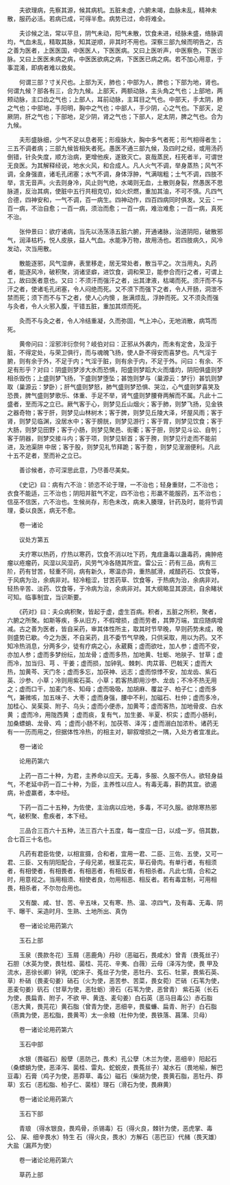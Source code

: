 <!-- { "loadSidebar": true } -->
　　夫欲理病，先察其源，候其病机。五脏未虚，六腑未竭，血脉未乱，精神未散，服药必活。若病已成，可得半愈。病势已过，命将难全。

　　夫诊候之法，常以平旦，阴气未动，阳气未散，饮食未进，经脉未盛，络脉调均，气血未乱，精取其脉，知其逆顺，非其时不用也。深察三部九候而明告之，古之善为医者，上医医国，中医医人，下医医病。又曰上医听声，中医察色，下医诊脉。又曰上医医未病之病，中医医欲病之病，下医医已病之病。若不加心用意，于事混淆，即病者难以救矣。

　　何谓三部？寸关尺也。上部为天，肺也；中部为人，脾也；下部为地，肾也。何谓九候？部各有三，合为九候。上部天，两额动脉，主头角之气也；上部地，两颊动脉，主口齿之气也；上部人，耳前动脉，主耳目之气也。中部天，手太阴，肺之气也；中部地，手阳明，胸中之气也；中部人，手少阴，心之气也。下部天，足厥阴，肝之气也；下部地，足少阴，肾之气也；下部人，足太阴，脾之气也。合为九候。

　　夫形盛脉细，少气不足以息者死；形瘦脉大，胸中多气者死；形气相得者生；三五不调者病；三部九候皆相失者死。愚医不通三部九候，及四时之经，或用汤药倒错，针灸失度，顺方治病，更增他疾，遂致灭亡。哀哉蒸民，枉死者半，可谓世无良医。为其解释经说，地水火风，和合成人。凡人火气不调，举身蒸热；风气不调，全身强直，诸毛孔闭塞；水气不调，身体浮肿，气满喘粗；土气不调，四肢不举，言无音声。火去则身冷，风止则气绝，水竭则无血，土散则身裂，然愚医不思脉道，反治其病，使脏中五行共相克切，如火炽燃，重加其油，不可不慎。凡四气合德，四神安和，一气不调，百一病生。四神动作，四百四病同时俱发。又云：一百一病，不治自愈；一百一病，须治而愈；一百一病，难治难愈；一百一病，真死不治。

　　张仲景曰：欲疗诸病，当先以汤荡涤五脏六腑，开通诸脉，治道阴阳，破散邪气，润泽枯朽，悦人皮肤，益人气血。水能净万物，故用汤也。若四肢病久，风冷发动，次当用散。

　　散能逐邪，风气湿痹，表里移走，居无常处者，散当平之。次当用丸，丸药者，能逐风冷，破积聚，消诸坚癖，进饮食，调和荣卫，能参合而行之者，可谓上工，故曰医者意也。又曰：不须汗而强汗之者，出其津液，枯竭而死。须汗而不与汗之者，使诸毛孔闭塞，令人闷绝而死。又不须下而强下之者，令人开肠，洞泄不禁而死；须下而不与下之者，使人心内懊 ，胀满烦乱，浮肿而死。又不须灸而强与灸者，令人火邪入腹，干错五脏，重加其烦而死。

　　灸而不与灸之者，令人冷结重凝，久而弥固，气上冲心，无地消散，病笃而死。

　　黄帝问曰：淫邪泮衍奈何？岐伯对曰：正邪从外袭内，而未有定舍，及淫于脏，不得定处，与荣卫俱行，而与魂魄飞扬，使人卧不得安而喜梦也。凡气淫于腑，则有余于外，不足于内；气淫于脏，则有余于内，不足于外。问曰：有余、不足有形乎？对曰：阴盛则梦涉大水而恐惧，阳盛则梦蹈大火而燔灼，阴阳俱盛则梦相杀毁伤；上盛则梦飞扬，下盛则梦堕坠；甚饱则梦与（巢源云：梦行）甚饥则梦取（巢源云：梦卧）；肝气盛则梦怒，肺气盛则梦恐惧、哭泣，心气盛则梦喜笑及恐畏，脾气盛则梦歌乐、体重、手足不举，肾气盛则梦腰脊两解而不属。凡此十二盛者，至而泻之立已。厥气客于心，则梦见丘山烟火；客于肺，则梦飞扬，见金铁之器奇物；客于肝，则梦见山林树木；客于脾，则梦见丘陵大泽，坏屋风雨；客于肾，则梦见临渊，没居水中；客于膀胱，则梦见游行；客于胃，则梦见饮食；客于大肠，则梦见田野；客于小肠，则梦见聚邑、街衢；客于胆，则梦见斗讼、自刳；客于阴器，则梦交接斗内；客于项，则梦见斩首；客于胯，则梦见行走而不能前进，及池渠阱 中居；客于股，则梦见礼节拜跪；客于胞 ，则梦见溲溺便利。凡此十五不足者，至而补之立已。

　　善诊候者，亦可深思此意，乃尽善尽美矣。

　　《史记》曰：病有六不治：骄恣不论于理，一不治也；轻身重财，二不治也；衣食不能适，三不治也；阴阳并脏气不定，四不治也；形羸不能服药，五不治也；信巫不信医，六不治也。生候尚存，形色未改，病未入腠理，针药及时，能将节调理，委以良医，病无不愈。

　　卷一诸论

　　议处方第五

　　夫疗寒以热药，疗热以寒药，饮食不消以吐下药，鬼疰蛊毒以蛊毒药，痈肿疮瘤以疮瘤药，风湿以风湿药，风劳气冷各随其所宜。雷公云：药有三品，病有三阶，药有甘苦，轻重不同，病有新久，寒温亦异，重热腻滑，咸醋药石、饮食等，于风病为治，余病非对。轻冷粗涩，甘苦药草、饮食等，于热病为治，余病非对。轻热辛苦、淡药、饮食等，于冷病为治，余病非对。其大纲略显其源流，自余睹状可知。临事制宜，当识斯要。

　　《药对》曰：夫众病积聚，皆起于虚，虚生百病。积者，五脏之所积，聚者，六腑之所聚。如斯等疾，多从旧方，不假增损，虚而劳者，其弊万端，宜应随病增减。古之善为医者，皆自采药，审其体性所主，取其时节早晚，早则药势未成，晚则盛势已歇。今之为医，不自采药，且不委节气早晚，只供采取，用以为药。又不知冷热消息，分两多少，徒有疗病之心，永葳蕤；虚而欲吐，加人参；虚而不安，亦加人参；虚而多梦纷纭，加龙骨；虚而多热，加地黄、牡蛎、地肤子、甘草；虚而冷，加当归、芎 、干姜；虚而损，加钟乳、棘刺、肉苁蓉、巴戟天；虚而大热，加黄芩、天门冬；虚而多忘，加茯神、远志；虚而惊悸不安，加龙齿、紫石英、沙参、小草；冷则用紫石英、小草；若客热即用沙参、龙齿；不冷不热无用之；虚而口干，加麦门冬、知母；虚而吸吸，加胡麻、覆盆子、柏子仁；虚而多气，兼微咳，加五味子、大枣；虚而身强，腰中不利，加磁石、杜仲；虚而多冷，加桂心、吴茱萸、附子、乌头；虚而小便赤，加黄芩；虚而客热，加地骨皮、白水黄 ；虚而冷，用陇西黄 ；虚而痰，复有气，加生姜、半夏、枳实；虚而小肠利，加桑螵蛸、龙骨、鸡 ；虚而小肠不利，加茯苓、泽泻；虚而溺白加浓朴。诸药无有一一历而用之，但据体性冷热，的相主对，聊叙增损之一隅，入处方者宜准此。

　　卷一诸论

　　论用药第六

　　上药一百二十种，为君，主养命以应天。无毒，多服、久服不伤人。欲轻身益气，不老延中药一百二十种，为臣，主养性以应人。有毒无毒，斟酌其宜。欲遏病，补虚羸者，本中经。

　　下药一百二十五种，为佐使，主治病以应地，多毒，不可久服。欲除寒热邪气，破积聚、愈疾者，本下经。

　　三品合三百六十五种，法三百六十五度，每一度应一日，以成一岁。倍其数，合七百三十名也。

　　凡药有君臣佐使，以相宣摄，合和者，宜用一君、二臣、三佐、五使，又可一君、三臣、又有阴阳配合，子母兄弟，根茎花实，草石骨肉。有单行者，有相须者，有相使者，有相畏者，有相恶者，有相反者，有相杀者。凡此七情，合和之时，用意视之。当用相须、相使者良，勿用相恶、相反者。若有毒宜制，可用相畏，相杀者，不尔勿合用也。

　　又有酸、咸、甘、苦、辛五味，又有寒、热、温、凉四气，及有毒、无毒、阴干、曝干、采造时月、生熟、土地所出、真伪

　　卷一诸论论用药第六

　　玉石上部

　　玉泉（畏款冬花）玉屑（恶鹿角）丹砂（恶磁石，畏咸水）曾青（畏菟丝子）石胆（水英为使，畏牡桂、菌桂、芫花、辛夷、白薇）云母（泽泻为使，畏 甲及流水，恶徐长卿）钟乳（蛇床子、菟丝子为使，恶牡丹、玄石、牡蒙，畏紫石英、 草）朴硝（畏麦句姜）硝石（火为使，恶苦参、苦菜，畏女菀）芒硝（石苇为使，恶麦句姜）矾石（甘草为使，恶牡蛎）滑石（石苇为使，恶曾青） 紫石英（长石为使，畏扁青、附子，不欲 甲、黄连、麦句姜）白石英（恶马目毒公）赤石脂（恶大黄，畏芫花）黄石脂（曾青为使，恶细辛，畏蜚蠊、扁青、附子）白石脂（燕粪为使，恶松脂，畏黄芩）太一余粮（杜仲为使，畏铁落、菖蒲、贝母）

　　卷一诸论论用药第六

　　玉石中部

　　水银（畏磁石）殷孽（恶防己，畏术）孔公孽（木兰为使，恶细辛）阳起石（桑螵蛸为使，恶泽泻、菌桂、雷丸、蛇蜕皮，畏菟丝子）凝水石（畏地榆，解巴豆毒）石膏（鸡子为使，恶莽草、毒公）磁石（柴胡为使，畏黄石脂，恶牡丹、莽草）玄石（恶松脂、柏子仁、菌桂）理石（滑石为使，畏麻黄）

　　卷一诸论论用药第六

　　玉石下部

　　青琅 （得水银良，畏鸡骨，杀锡毒）石（得火良，棘针为使，恶虎掌、毒公、 屎、细辛畏水）特生 石（得火良，畏水）方解石（恶巴豆）代赭（畏天雄）大盐（漏芦为使）

　　卷一诸论论用药第六

　　草药上部

